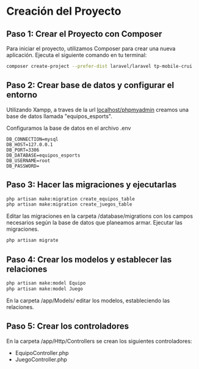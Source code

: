 # Creación del Proyecto

## Paso 1: Crear el Proyecto con Composer

Para iniciar el proyecto, utilizamos Composer para crear una nueva aplicación. Ejecuta el siguiente comando en tu terminal:

```bash
composer create-project --prefer-dist laravel/laravel tp-mobile-crui
```

## Paso 2: Crear base de datos y configurar el entorno

Utilizando Xampp, a traves de la url [localhost/phpmyadmin](localhost/phpmyadmin) creamos una base de datos llamada "equipos_esports".

Configuramos la base de datos en el archivo .env

```
DB_CONNECTION=mysql
DB_HOST=127.0.0.1
DB_PORT=3306
DB_DATABASE=equipos_esports
DB_USERNAME=root
DB_PASSWORD=
```

## Paso 3: Hacer las migraciones y ejecutarlas

```bash
php artisan make:migration create_equipos_table
php artisan make:migration create_juegos_table
```

Editar las migraciones en la carpeta /database/migrations con los campos necesarios según la base de datos que planeamos armar.
Ejecutar las migraciones.

```bash
php artisan migrate
```

## Paso 4: Crear los modelos y establecer las relaciones

```bash
php artisan make:model Equipo
php artisan make:model Juego
```

En la carpeta /app/Models/ editar los modelos, estableciendo las relaciones.

## Paso 5: Crear los controladores

En la carpeta /app/Http/Controllers se crean los siguientes controladores:

-   EquipoController.php
-   JuegoController.php
